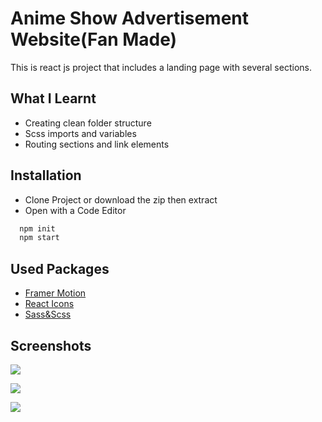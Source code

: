 # Anime Show Advertisement Website(Fan Made)

This is  react js project that includes a landing page with several sections.
## What I Learnt
- Creating clean folder structure
- Scss imports and variables
- Routing sections and link elements 


## Installation

- Clone Project or download the zip then extract
- Open with a Code Editor

```bash
  npm init
  npm start
```
## Used Packages
- [Framer Motion](https://www.framer.com/motion/)
- [React Icons](https://react-icons.github.io/react-icons/)
- [Sass&Scss](https://sass-lang.com/guide)



## Screenshots


![](https://i.ibb.co/SXVSZX8/resim-2022-08-30-153830077.png)


![](https://i.ibb.co/pL44X3m/resim-2022-08-30-153918319.png)


![](https://i.ibb.co/Vw8QWpD/resim-2022-08-30-154015291.png)
